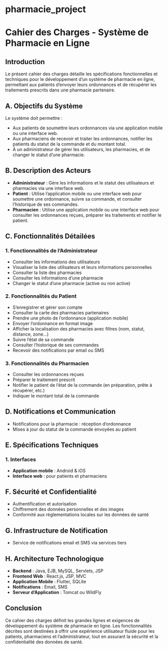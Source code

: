 # pharmacie_project
# Cahier des Charges - Système de Pharmacie en Ligne

## Introduction
Le présent cahier des charges détaille les spécifications fonctionnelles et techniques pour le développement d’un système de pharmacie en ligne, permettant aux patients d’envoyer leurs ordonnances et de récupérer les traitements prescrits dans une pharmacie partenaire.

## A. Objectifs du Système
Le système doit permettre :
- Aux patients de soumettre leurs ordonnances via une application mobile ou une interface web.
- Aux pharmaciens de recevoir et traiter les ordonnances, notifier les patients du statut de la commande et du montant total.
- À un administrateur de gérer les utilisateurs, les pharmacies, et de changer le statut d’une pharmacie.

## B. Description des Acteurs
- **Administrateur** : Gère les informations et le statut des utilisateurs et pharmacies via une interface web.
- **Patient** : Utilise l’application mobile ou une interface web pour soumettre une ordonnance, suivre sa commande, et consulter l’historique de ses commandes.
- **Pharmacien** : Utilise une application mobile ou une interface web pour consulter les ordonnances reçues, préparer les traitements et notifier le patient.

## C. Fonctionnalités Détailées

### 1. Fonctionnalités de l’Administrateur
- Consulter les informations des utilisateurs
- Visualiser la liste des utilisateurs et leurs informations personnelles
- Consulter la liste des pharmacies
- Consulter les informations d’une pharmacie
- Changer le statut d’une pharmacie (active ou non active)

### 2. Fonctionnalités du Patient
- S’enregistrer et gérer son compte
- Consulter la carte des pharmacies partenaires
- Prendre une photo de l’ordonnance (application mobile)
- Envoyer l’ordonnance en format image
- Afficher la localisation des pharmacies avec filtres (nom, statut, distance, zone…)
- Suivre l’état de sa commande
- Consulter l’historique de ses commandes
- Recevoir des notifications par email ou SMS

### 3. Fonctionnalités du Pharmacien
- Consulter les ordonnances reçues
- Préparer le traitement prescrit
- Notifier le patient de l’état de la commande (en préparation, prête à récupérer, etc.)
- Indiquer le montant total de la commande

## D. Notifications et Communication
- Notifications pour la pharmacie : réception d’ordonnance
- Mises à jour du statut de la commande envoyées au patient

## E. Spécifications Techniques

### 1. Interfaces
- **Application mobile** : Android & iOS
- **Interface web** : pour patients et pharmaciens

## F. Sécurité et Confidentialité
- Authentification et autorisation
- Chiffrement des données personnelles et des images
- Conformité aux réglementations locales sur les données de santé

## G. Infrastructure de Notification
- Service de notifications email et SMS via services tiers

## H. Architecture Technologique
- **Backend** : Java, EJB, MySQL, Servlets, JSP
- **Frontend Web** : React.js, JSP, MVC
- **Application Mobile** : Flutter, SQLite
- **Notifications** : Email, SMS
- **Serveur d’Application** : Tomcat ou WildFly

## Conclusion
Ce cahier des charges définit les grandes lignes et exigences de développement du système de pharmacie en ligne. Les fonctionnalités décrites sont destinées à offrir une expérience utilisateur fluide pour les patients, pharmaciens et l’administrateur, tout en assurant la sécurité et la confidentialité des données de santé.
